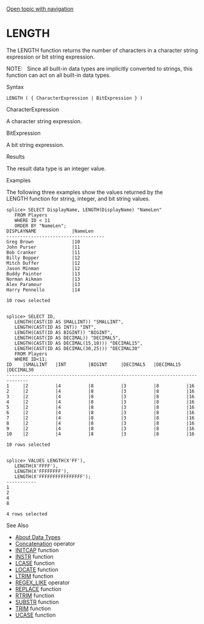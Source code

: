[Open topic with navigation](../../../index.html#Shared/SQLReference/BuiltInFcns/Length.html)

<a href="" id="BuiltInFcns.Length"></a>[]()LENGTH
=================================================

The <span class="CodeFont">LENGTH</span> function returns the number of characters in a character string expression or bit string expression.

<span class="autonumber"><span class="noteAutoNum">NOTE:  </span></span> Since all built-in data types are implicitly converted to strings, this function can act on all built-in data types.

Syntax

``` FcnSyntax
LENGTH ( { CharacterExpression | BitExpression } )
```

CharacterExpression

A character string expression.

BitExpression

A bit string expression.

Results

The result data type is an integer value.

Examples

The following three examples show the values returned by the LENGTH function for string, integer, and bit string values.

``` Example
splice> SELECT DisplayName, LENGTH(DisplayName) "NameLen" 
   FROM Players 
   WHERE ID < 11 
   ORDER BY "NameLen";
DISPLAYNAME             |NameLen    
------------------------------------
Greg Brown              |10         
John Purser             |11         
Bob Cranker             |11         
Billy Bopper            |12         
Mitch Duffer            |12         
Jason Minman            |12         
Buddy Painter           |13         
Norman Aikman           |13         
Alex Paramour           |13         
Harry Pennello          |14         

10 rows selected


splice> SELECT ID, 
   LENGTH(CAST(ID AS SMALLINT)) "SMALLINT", 
   LENGTH(CAST(ID AS INT)) "INT", 
   LENGTH(CAST(ID AS BIGINT)) "BIGINT", 
   LENGTH(CAST(ID AS DECIMAL)) "DECIMAL5", 
   LENGTH(CAST(ID AS DECIMAL(15,10))) "DECIMAL15", 
   LENGTH(CAST(ID AS DECIMAL(30,25))) "DECIMAL30" 
   FROM Players 
   WHERE ID<11;
ID    |SMALLINT   |INT        |BIGINT     |DECIMAL5   |DECIMAL15  |DECIMAL30
------------------------------------------------------------------------------
1     |2          |4          |8          |3          |8          |16         
2     |2          |4          |8          |3          |8          |16         
3     |2          |4          |8          |3          |8          |16         
4     |2          |4          |8          |3          |8          |16         
5     |2          |4          |8          |3          |8          |16         
6     |2          |4          |8          |3          |8          |16         
7     |2          |4          |8          |3          |8          |16         
8     |2          |4          |8          |3          |8          |16         
9     |2          |4          |8          |3          |8          |16         
10    |2          |4          |8          |3          |8          |16         

10 rows selected


splice> VALUES LENGTH(X'FF'),
   LENGTH(X'FFFF'),
   LENGTH(X'FFFFFFFF'),
   LENGTH(X'FFFFFFFFFFFFFFFF');
-----------
1          
2          
4          
8          

4 rows selected
```

See Also

-   [About Data Types](../DataTypes/Intro.NumericTypes.html)
-   [Concatenation](Concatenation.html) operator
-   [<span class="CodeFont">INITCAP</span>](InitCap.html) function
-   [<span class="CodeFont">INSTR</span>](Instr.html) function
-   [<span class="CodeFont">LCASE</span>](LCase.html) function
-   [<span class="CodeFont">LOCATE</span>](Locate.html) function
-   [<span class="CodeFont">LTRIM</span>](LTrim.html) function
-   <span class="CodeFont">[REGEX\_LIKE](RegexpLike.html)</span> operator
-   [<span class="CodeFont">REPLACE</span>](Replace.html) function
-   [<span class="CodeFont">RTRIM</span>](RTrim.html) function
-   [<span class="CodeFont">SUBSTR</span>](Substr.html) function
-   [<span class="CodeFont">TRIM</span>](Trim.html) function
-   [<span class="CodeFont">UCASE</span>](UCase.html) function

 


